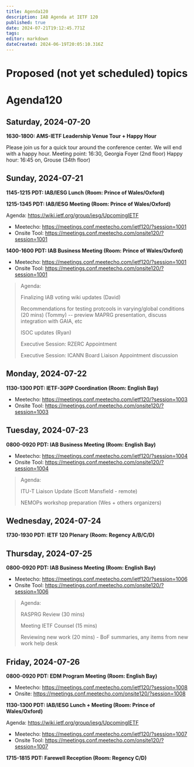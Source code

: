 ```yaml
---
title: Agenda120
description: IAB Agenda at IETF 120
published: true
date: 2024-07-21T19:12:45.771Z
tags: 
editor: markdown
dateCreated: 2024-06-19T20:05:10.316Z
---
```


# Proposed (not yet scheduled) topics


# Agenda120

## Saturday, 2024-07-20

**1630-1800: AMS-IETF Leadership Venue Tour + Happy Hour**

Please join us for a quick tour around the conference center. We will end with a happy hour. 
Meeting point: 16:30, Georgia Foyer (2nd floor)
Happy hour: 16:45 on, Grouse (34th floor)

## Sunday, 2024-07-21

**1145-1215 PDT: IAB/IESG Lunch (Room: Prince of Wales/Oxford)**

**1215-1345 PDT: IAB/IESG Meeting (Room: Prince of Wales/Oxford)** 

Agenda: https://wiki.ietf.org/group/iesg/UpcomingIETF

* Meetecho: https://meetings.conf.meetecho.com/ietf120/?session=1001
* Onsite Tool: https://meetings.conf.meetecho.com/onsite120/?session=1001

**1400-1600 PDT: IAB Business Meeting (Room: Prince of Wales/Oxford)** 

* Meetecho: https://meetings.conf.meetecho.com/ietf120/?session=1001
* Onsite Tool: https://meetings.conf.meetecho.com/onsite120/?session=1001

> Agenda:
> 
> Finalizing IAB voting wiki updates (David)
>
> Recommendations for testing protcools in varying/global conditions (20 mins) (Tommy) -- preview MAPRG presentation, discuss integration with GAIA, etc 
>
> ISOC updates (Ryan)
> 
> Executive Session: RZERC Appointment
>
> Executive Session: ICANN Board Liaison Appointment discussion

## Monday, 2024-07-22

**1130-1300 PDT: IETF-3GPP Coordination (Room: English Bay)**

* Meetecho: https://meetings.conf.meetecho.com/ietf120/?session=1003
* Onsite Tool: https://meetings.conf.meetecho.com/onsite120/?session=1003

## Tuesday, 2024-07-23

**0800-0920 PDT: IAB Business Meeting (Room: English Bay)**

* Meetecho: https://meetings.conf.meetecho.com/ietf120/?session=1004
* Onsite Tool: https://meetings.conf.meetecho.com/onsite120/?session=1004

> Agenda: 
> 
> ITU-T Liaison Update (Scott Mansfield - remote)
>
> NEMOPs workshop preparation (Wes + others organizers)

## Wednesday, 2024-07-24

**1730-1930 PDT: IETF 120 Plenary (Room: Regency A/B/C/D)**

## Thursday, 2024-07-25

**0800-0920 PDT: IAB Business Meeting (Room: English Bay)**

* Meetecho: https://meetings.conf.meetecho.com/ietf120/?session=1006
* Onsite Tool: https://meetings.conf.meetecho.com/onsite120/?session=1006

> Agenda:
> 
> RASPRG Review (30 mins)
>
> Meeting IETF Counsel (15 mins)
>
> Reviewing new work (20 mins) - BoF summaries, any items from new work help desk

## Friday, 2024-07-26

**0800-0920 PDT: EDM Program Meeting (Room: English Bay)**

* Meetecho: https://meetings.conf.meetecho.com/ietf120/?session=1008
* Onsite: https://meetings.conf.meetecho.com/onsite120/?session=1008

**1130-1300 PDT: IAB/IESG Lunch + Meeting (Room: Prince of Wales/Oxford)** 

Agenda: https://wiki.ietf.org/group/iesg/UpcomingIETF

* Meetecho: https://meetings.conf.meetecho.com/ietf120/?session=1007
* Onsite Tool: https://meetings.conf.meetecho.com/onsite120/?session=1007

**1715-1815 PDT: Farewell Reception (Room: Regency C/D)**



